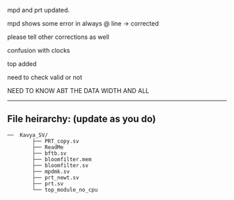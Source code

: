 mpd and prt updated.

mpd shows some error in always @ line -> corrected

please tell other corrections as well

confusion with clocks 

top added 

need to check valid or not 

NEED TO KNOW ABT THE DATA WIDTH AND ALL

___
## File heirarchy: (update as you do)
```
──  Kavya_SV/
        ├── PRT_copy.sv
        ├── ReadMe
        ├── bftb.sv
        ├── bloomfilter.mem
        ├── bloomfilter.sv
        ├── mpdmk.sv
        ├── prt_newt.sv
        ├── prt.sv
        └── top_module_no_cpu
```
